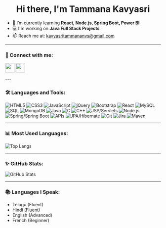 <h1 align="center">Hi there, I'm Tammana Kavyasri</h1>

- 🌱 I’m currently learning **React, Node.js, Spring Boot, Power BI**
- 💻 I'm working on **Java Full Stack Projects**
- 📫 Reach me at: [kavyasritammananvs@gmail.com](mailto:kavyasritammananvs@gmail.com)


---

### 🔗 Connect with me:
<p align="left">
  <a href="https://www.linkedin.com/in/kavyasri-tammana-75355b333" target="blank"><img align="center" src="https://img.icons8.com/color/48/linkedin.png" height="30" /></a>
  <a href="https://github.com/KavyasriTammana-19" target="blank"><img align="center" src="https://img.icons8.com/nolan/64/github.png" height="30" /></a>
</p>
---

### 🛠️ Languages and Tools:
<p align="left">
  <img src="https://img.icons8.com/color/48/html-5.png" title="HTML5"/>
  <img src="https://img.icons8.com/color/48/css3.png" title="CSS3"/>
  <img src="https://img.icons8.com/color/48/javascript.png" title="JavaScript"/>
  <img src="https://img.icons8.com/ios-filled/50/jquery.png" title="jQuery"/>
  <img src="https://img.icons8.com/color/48/bootstrap.png" title="Bootstrap"/>
  <img src="https://img.icons8.com/color/48/react-native.png" title="React"/>
  <img src="https://img.icons8.com/color/48/mysql-logo.png" title="MySQL"/>
  <img src="https://img.icons8.com/fluency/48/sql.png" title="SQL"/>
  <img src="https://img.icons8.com/color/48/mongodb.png" title="MongoDB"/>
  <img src="https://img.icons8.com/color/48/java-coffee-cup-logo.png" title="Java"/>
  <img src="https://img.icons8.com/color/48/c-programming.png" title="C"/>
  <img src="https://img.icons8.com/color/48/c-plus-plus-logo.png" title="C++"/>
  <img src="https://img.icons8.com/color/48/servlet.png" title="JSP/Servlets"/>
  <img src="https://img.icons8.com/fluency/48/node-js.png" title="Node.js"/>
  <img src="https://img.icons8.com/fluency/48/spring-logo.png" title="Spring/Spring Boot"/>
  <img src="https://img.icons8.com/ios-filled/50/api-settings.png" title="APIs"/>
  <img src="https://img.icons8.com/ios-filled/50/database.png" title="JPA/Hibernate"/>
  <img src="https://img.icons8.com/ios-filled/50/git.png" title="Git"/>
  <img src="https://img.icons8.com/ios-filled/50/task.png" title="Jira"/>
  <img src="https://img.icons8.com/color/48/maven.png" title="Maven"/>
</p>

---

### 📊 Most Used Languages:
![Top Langs](https://github-readme-stats.vercel.app/api/top-langs/?username=KavyasriTammana-19&layout=compact&theme=tokyonight)

---

### ✨ GitHub Stats:
![GitHub Stats](https://github-readme-stats.vercel.app/api?username=KavyasriTammana-19&show_icons=true&theme=tokyonight)

---

### 📚 Languages I Speak:
- Telugu (Fluent)
- Hindi (Fluent)
- English (Advanced)
- French (Beginner)
